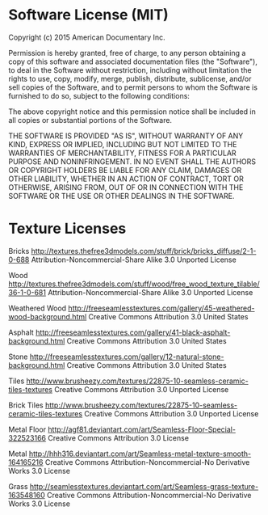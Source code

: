 # Software License (MIT)

Copyright (c) 2015 American Documentary Inc.

Permission is hereby granted, free of charge, to any person obtaining a copy
of this software and associated documentation files (the "Software"), to deal
in the Software without restriction, including without limitation the rights
to use, copy, modify, merge, publish, distribute, sublicense, and/or sell
copies of the Software, and to permit persons to whom the Software is
furnished to do so, subject to the following conditions:

The above copyright notice and this permission notice shall be included in
all copies or substantial portions of the Software.

THE SOFTWARE IS PROVIDED "AS IS", WITHOUT WARRANTY OF ANY KIND, EXPRESS OR
IMPLIED, INCLUDING BUT NOT LIMITED TO THE WARRANTIES OF MERCHANTABILITY,
FITNESS FOR A PARTICULAR PURPOSE AND NONINFRINGEMENT. IN NO EVENT SHALL THE
AUTHORS OR COPYRIGHT HOLDERS BE LIABLE FOR ANY CLAIM, DAMAGES OR OTHER
LIABILITY, WHETHER IN AN ACTION OF CONTRACT, TORT OR OTHERWISE, ARISING FROM,
OUT OF OR IN CONNECTION WITH THE SOFTWARE OR THE USE OR OTHER DEALINGS IN
THE SOFTWARE.

# Texture Licenses

Bricks
http://textures.thefree3dmodels.com/stuff/brick/bricks_diffuse/2-1-0-688
Attribution-Noncommercial-Share Alike 3.0 Unported License

Wood
http://textures.thefree3dmodels.com/stuff/wood/free_wood_texture_tilable/36-1-0-681
Attribution-Noncommercial-Share Alike 3.0 Unported License

Weathered Wood
http://freeseamlesstextures.com/gallery/45-weathered-wood-background.html
Creative Commons Attribution 3.0 United States

Asphalt
http://freeseamlesstextures.com/gallery/41-black-asphalt-background.html
Creative Commons Attribution 3.0 United States

Stone
http://freeseamlesstextures.com/gallery/12-natural-stone-background.html
Creative Commons Attribution 3.0 United States

Tiles
http://www.brusheezy.com/textures/22875-10-seamless-ceramic-tiles-textures
Creative Commons Attribution 3.0 Unported License

Brick Tiles
http://www.brusheezy.com/textures/22875-10-seamless-ceramic-tiles-textures
Creative Commons Attribution 3.0 Unported License

Metal Floor
http://agf81.deviantart.com/art/Seamless-Floor-Special-322523166
Creative Commons Attribution 3.0 License

Metal
http://hhh316.deviantart.com/art/Seamless-metal-texture-smooth-164165216
Creative Commons Attribution-Noncommercial-No Derivative Works 3.0 License

Grass
http://seamlesstextures.deviantart.com/art/Seamless-grass-texture-163548160
Creative Commons Attribution-Noncommercial-No Derivative Works 3.0 License

